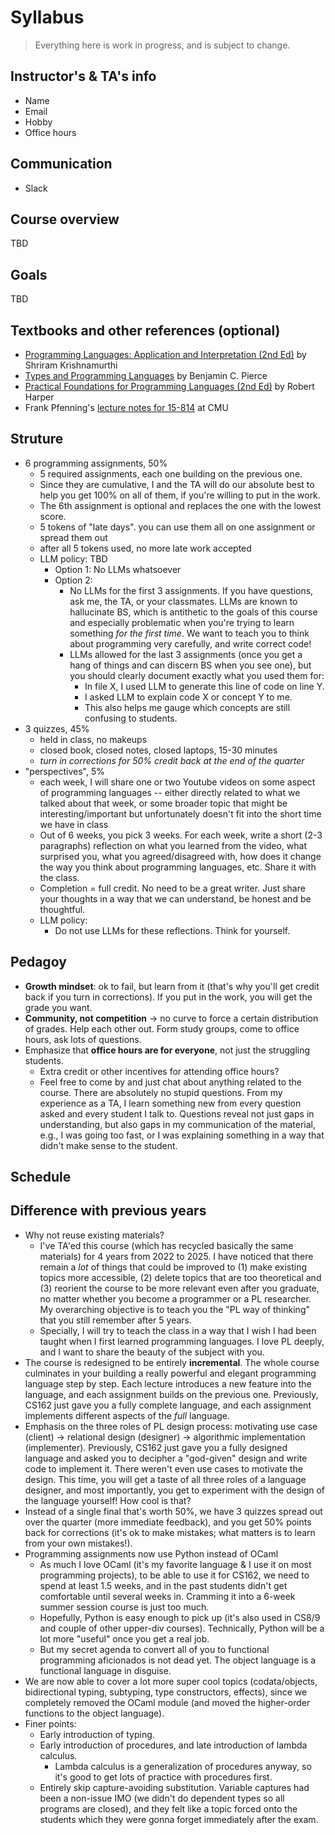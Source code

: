 # Syllabus

> Everything here is work in progress, and is subject to change.

## Instructor's & TA's info
  - Name
  - Email
  - Hobby
  - Office hours

## Communication
  - Slack

## Course overview
TBD

## Goals
TBD

## Textbooks and other references (optional)
- [Programming Languages: Application and Interpretation (2nd Ed)](https://cs.brown.edu/courses/cs173/2012/book/) by Shriram Krishnamurthi
- [Types and Programming Languages](https://github.com/MPRI/M2-4-2/blob/master/Types%20and%20Programming%20Languages.pdf) by Benjamin C. Pierce
- [Practical Foundations for Programming Languages (2nd Ed)](https://web.archive.org/web/20221109205432/http://www.cs.cmu.edu/~rwh/pfpl/2nded.pdf) by Robert Harper
- Frank Pfenning's [lecture notes for 15-814](https://www.cs.cmu.edu/~fp/courses/15814-f21/schedule.html) at CMU
  
## Struture
- 6 programming assignments, 50%
  - 5 required assignments, each one building on the previous one.
  - Since they are cumulative, I and the TA will do our absolute best to help you get 100% on all of them, if you're willing to put in the work. 
  - The 6th assignment is optional and replaces the one with the lowest score.
  - 5 tokens of "late days". you can use them all on one assignment or spread them out
  - after all 5 tokens used, no more late work accepted
  - LLM policy: TBD
    - Option 1: No LLMs whatsoever
    - Option 2:
      - No LLMs for the first 3 assignments. If you have questions, ask me, the TA, or your classmates. LLMs are known to hallucinate BS, which is antithetic to the goals of this course and especially problematic when you're trying to learn something *for the first time*. We want to teach you to think about programming very carefully, and write correct code!
      - LLMs allowed for the last 3 assignments (once you get a hang of things and can discern BS when you see one), but you should clearly document exactly what you used them for:
        - In file X, I used LLM to generate this line of code on line Y.
        - I asked LLM to explain code X or concept Y to me.
        - This also helps me gauge which concepts are still confusing to students.
- 3 quizzes, 45%
  - held in class, no makeups
  - closed book, closed notes, closed laptops, 15-30 minutes
  - *turn in corrections for 50% credit back at the end of the quarter*
- "perspectives", 5%
  - each week, I will share one or two Youtube videos on some aspect of programming languages -- either directly related to what we talked about that week, or some broader topic that might be interesting/important but unfortunately doesn't fit into the short time we have in class
  - Out of 6 weeks, you pick 3 weeks. For each week, write a short (2-3 paragraphs) reflection on what you learned from the video, what surprised you, what you agreed/disagreed with, how does it change the way you think about programming languages, etc. Share it with the class.
  - Completion = full credit. No need to be a great writer. Just share your thoughts in a way that we can understand, be honest and be thoughtful.
  - LLM policy:
    - Do not use LLMs for these reflections. Think for yourself.

## Pedagoy
- **Growth mindset**: ok to fail, but learn from it (that's why you'll get credit back if you turn in corrections). If you put in the work, you will get the grade you want.
- **Community, not competition** -> no curve to force a certain distribution of grades. Help each other out. Form study groups, come to office hours, ask lots of questions.
- Emphasize that **office hours are for everyone**, not just the struggling students. 
  - Extra credit or other incentives for attending office hours?
  - Feel free to come by and just chat about anything related to the course. There are absolutely no stupid questions. From my experience as a TA, I learn something new from every question asked and every student I talk to. Questions reveal not just gaps in understanding, but also gaps in my communication of the material, e.g., I was going too fast, or I was explaining something in a way that didn't make sense to the student.

## Schedule

## Difference with previous years
- Why not reuse existing materials?
  - I've TA'ed this course (which has recycled basically the same materials) for 4 years from 2022 to 2025. I have noticed that there remain a *lot* of things that could be improved to (1) make existing topics more accessible, (2) delete topics that are too theoretical and (3) reorient the course to be more relevant even after you graduate, no matter whether you become a programmer or a PL researcher. My overarching objective is to teach you the "PL way of thinking" that you still remember after 5 years.
  - Specially, I will try to teach the class in a way that I wish I had been taught when I first learned programming languages. I love PL deeply, and I want to share the beauty of the subject with you.
- The course is redesigned to be entirely **incremental**. The whole course culminates in your building a really powerful and elegant programming language step by step. Each lecture introduces a new feature into the language, and each assignment builds on the previous one. Previously, CS162 just gave you a fully complete language, and each assignment implements different aspects of the *full* language.
- Emphasis on the three roles of PL design process: motivating use case (client) -> relational design (designer) -> algorithmic implementation (implementer). Previously, CS162 just gave you a fully designed language and asked you to decipher a "god-given" design and write code to implement it. There weren't even use cases to motivate the design. This time, you will get a taste of all three roles of a language designer, and most importantly, you get to experiment with the design of the language yourself! How cool is that?
- Instead of a single final that's worth 50%, we have 3 quizzes spread out over the quarter (more immediate feedback), and you get 50% points back for corrections (it's ok to make mistakes; what matters is to learn from your own mistakes!).
- Programming assignments now use Python instead of OCaml
  - As much I love OCaml (it's my favorite language & I use it on most programming projects), to be able to use it for CS162, we need to spend at least 1.5 weeks, and in the past students didn't get comfortable until several weeks in. Cramming it into a 6-week summer session course is just too much.
  - Hopefully, Python is easy enough to pick up (it's also used in CS8/9 and couple of other upper-div courses). Technically, Python will be a lot more "useful" once you get a real job.
  - But my secret agenda to convert all of you to functional programming aficionados is not dead yet. The object language is a functional language in disguise.
- We are now able to cover a lot more super cool topics (codata/objects, bidirectional typing, subtyping, type constructors, effects), since we completely removed the OCaml module (and moved the higher-order functions to the object language).
- Finer points:
  - Early introduction of typing.
  - Early introduction of procedures, and late introduction of lambda calculus.
    - Lambda calculus is a generalization of procedures anyway, so it's good to get lots of practice with procedures first.
  - Entirely skip capture-avoiding substitution. Variable captures had been a non-issue IMO (we didn't do dependent types so all programs are closed), and they felt like a topic forced onto the students which they were gonna forget immediately after the exam.